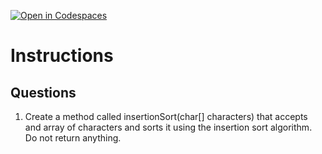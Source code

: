[![Open in Codespaces](https://classroom.github.com/assets/launch-codespace-2972f46106e565e64193e422d61a12cf1da4916b45550586e14ef0a7c637dd04.svg)](https://classroom.github.com/open-in-codespaces?assignment_repo_id=18834229)
# Instructions  

  ## Questions
1. Create a method called insertionSort(char[] characters) that accepts and array of characters and sorts it using the insertion sort algorithm. Do not return anything.
